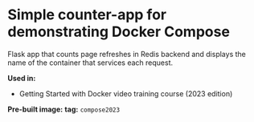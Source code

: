 # Simple counter-app for demonstrating Docker Compose
Flask app that counts page refreshes in Redis backend and displays the name of the container that services each request.

**Used in:**
- Getting Started with Docker video training course (2023 edition)

**Pre-built image:** [](https://hub.docker.com/repository/docker/nigelpoulton/gsd/) **tag:** `compose2023`


